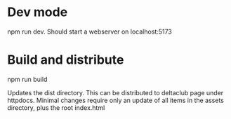 # Dev mode

npm run dev. Should start a webserver on localhost:5173

# Build and distribute

npm run build

Updates the dist directory. This can be distributed to deltaclub page under httpdocs.
Minimal changes require only an update of all items in the assets directory, plus the root index.html
